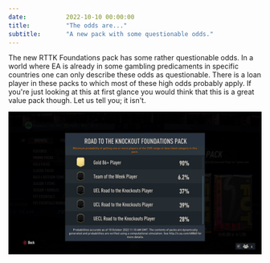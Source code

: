 ```yaml
---
date: 			2022-10-10 00:00:00
title: 			"The odds are..."
subtitle: 		"A new pack with some questionable odds."
---
```


The new RTTK Foundations pack has some rather questionable odds. In a world where EA is already in some gambling predicaments in specific countries one can only describe these odds as questionable. There is a loan player in these packs to which most of these high odds probably apply. If you're just looking at this at first glance you would think that this is a great value pack though. Let us tell you; it isn't.

<img src="/assets/images/oddsare.jpg" alt="Odds are... that these are kind of unfair."/>